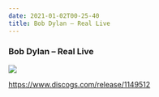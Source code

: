 ```yaml
---
date: 2021-01-02T00-25-40
title: Bob Dylan – Real Live
---
```

### Bob Dylan – Real Live

![](dayone-moment://700AFA98F331479A8B669F61BB14EE34)

https://www.discogs.com/release/1149512
